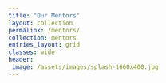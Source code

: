 ```yaml
---
title: "Our Mentors"
layout: collection
permalink: /mentors/
collection: mentors
entries_layout: grid
classes: wide
header:
 image: /assets/images/splash-1660x400.jpg
---
```

